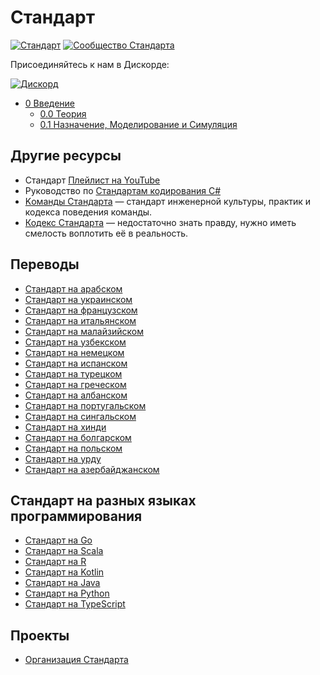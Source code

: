 # Стандарт

[![Стандарт](https://img.shields.io/github/v/release/hassanhabib/The-Standard?filter=v2.11.1&style=default&label=Версия%20Стандарта&color=2ea44f)](https://github.com/hassanhabib/The-Standard)
[![Сообщество Стандарта](https://img.shields.io/discord/934130100008538142?style=default&color=%237289da&label=Сообщество%20Стандарта&logo=Discord)](https://discord.gg/vdPZ7hS52X)

Присоединяйтесь к нам в Дискорде:

[![Дискорд](https://discord.com/api/guilds/934130100008538142/widget.png?style=banner2)](https://discord.gg/vdPZ7hS52X)

- [0 Введение](https://github.com/hassanhabib/The-Standard-Russian/blob/main/0.%D0%92%D0%B2%D0%B5%D0%B4%D0%B5%D0%BD%D0%B8%D0%B5/0%20%D0%92%D0%B2%D0%B5%D0%B4%D%D0%B8%D0%B5.md)
  - [0.0 Теория](https://github.com/hassanhabib/The-Standard-Russian/blob/users/ZafarUrakov/documentations-the-theory/0.%D0%92%D0%B2%D0%B5%D0%B4%D0%B5%D0%BD%D0%B8%D0%B5/0.0%20%D0%A2%D0%B5%D0%BE%D1%80%D0%B8%D1%8F.md)
  - [0.1 Назначение, Моделирование и Симуляция](https://github.com/hassanhabib/The-Standard-Russian/blob/main/0.%D0%92%D0%B2%D0%B5%D0%B4%D0%B5%D0%BD%D0%B8%D0%B5/0.1%20%D0%9D%D0%B0%D0%B7%D0%BD%D0%B0%D1%87%D0%B5%D0%BD%D0%B8%D0%B5%2C%20%D0%9C%D0%BE%D0%B4%D0%B5%D0%BB%D0%B8%D1%80%D0%BE%D0%B2%D0%B0%D0%BD%D0%B8%D0%B5%20%D0%B8%20%D0%A1%D0%B8%D0%BC%D1%83%D0%BB%D1%8F%D1%86%D0%B8%D1%8F.md)

## Другие ресурсы
- Стандарт [Плейлист на YouTube](https://www.youtube.com/watch?v=8PveoymxCok&list=PLan3SCnsISTQqmSTZHQbGxBmVDwQdrlub)
- Руководство по [Стандартам кодирования C#](https://github.com/hassanhabib/CSharpCodingStandard/blob/master/Readme.md)
- [Kоманды Стандарта](https://github.com/hassanhabib/The-Standard-Team/blob/main/README.md) — стандарт инженерной культуры, практик и кодекса поведения команды.
- [Кодекс Стандарта](https://github.com/hassanhabib/The-Standard-Codex/blob/main/README.md) — недостаточно знать правду, нужно иметь смелость воплотить её в реальность.

## Переводы
- [Стандарт на арабском](https://github.com/hassanhabib/The-Standard-Arabic)
- [Стандарт на украинском](https://github.com/hassanhabib/The-Standard-Ukrainian)
- [Стандарт на французском](https://github.com/hassanhabib/The-Standard-French)
- [Стандарт на итальянском](https://github.com/hassanhabib/The-Standard-Italian)
- [Стандарт на малайзийском](https://github.com/hassanhabib/The-Standard-Malaysian)
- [Стандарт на узбекском](https://github.com/hassanhabib/The-Standard-Uzbek)
- [Стандарт на немецком](https://github.com/hassanhabib/The-Standard-German)
- [Стандарт на испанском](https://github.com/hassanhabib/The-Standard-Spanish)
- [Стандарт на турецком](https://github.com/hassanhabib/The-Standard-Turkish)
- [Стандарт на греческом](https://github.com/hassanhabib/The-Standard-Greek)
- [Стандарт на албанском](https://github.com/hassanhabib/The-Standard-Albanian)
- [Стандарт на португальском](https://github.com/hassanhabib/The-Standard-Portuguese)
- [Стандарт на сингальском](https://github.com/hassanhabib/The-Standard-Sinhala)
- [Стандарт на хинди](https://github.com/hassanhabib/The-Standard-Hindi)
- [Стандарт на болгарском](https://github.com/hassanhabib/The-Standard-Bulgarian)
- [Стандарт на польском](https://github.com/hassanhabib/The-Standard-Polish)
- [Стандарт на урду](https://github.com/hassanhabib/The-Standard-Urdu)
- [Стандарт на азербайджанском](https://github.com/hassanhabib/The-Standard-Azerbaijani)

## Стандарт на разных языках программирования
- [Стандарт на Go](https://github.com/hassanhabib/StandardGoLang)
- [Стандарт на Scala](https://github.com/hassanhabib/StandardScala)
- [Стандарт на R](https://github.com/hassanhabib/StandardR)
- [Стандарт на Kotlin](https://github.com/hassanhabib/StandardKotlin)
- [Стандарт на Java](https://github.com/hassanhabib/StandardJava)
- [Стандарт на Python](https://github.com/hassanhabib/StandardPython)
- [Стандарт на TypeScript](https://github.com/hassanhabib/Standard.Universal.TypeScript)

## Проекты
- [Организация Стандарта](https://github.com/The-Standard-Organization)
